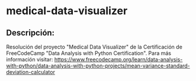 # medical-data-visualizer

## Descripción:
Resolución del proyecto "Medical Data Visualizer" de la Certificación de FreeCodeCamp "Data Analysis with Python Certification". Para más información visitar: https://www.freecodecamp.org/learn/data-analysis-with-python/data-analysis-with-python-projects/mean-variance-standard-deviation-calculator
